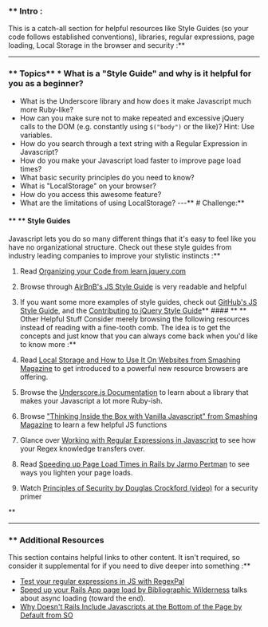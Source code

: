 ### ** Intro :
>
This is a catch-all section for helpful resources like Style Guides (so your code follows established conventions), libraries, regular expressions, page loading, Local Storage in the browser and security :**



---


### ** Topics** * What is a "Style Guide" and why is it helpful for you as a beginner?
* What is the Underscore library and how does it make Javascript much more Ruby-like?
* How can you make sure not to make repeated and excessive jQuery calls to the DOM (e.g. constantly using `$("body")` or the like)? Hint: Use variables.
* How do you search through a text string with a Regular Expression in Javascript?
* How do you make your Javascript load faster to improve page load times?
* What basic security principles do you need to know?
* What is "LocalStorage" on your browser?
* How do you access this awesome feature?
* What are the limitations of using LocalStorage?
---** # Challenge:** <div class="lesson-content__panel" markdown="1">
#### ** ** Style Guides
Javascript lets you do so many different things that it's easy to feel like you have no organizational structure.  Check out these style guides from industry leading companies to improve your stylistic instincts :**

1. Read [Organizing your Code from learn.jquery.com](http://learn.jquery.com/code-organization/)
2. Browse through [AirBnB's JS Style Guide](https://github.com/airbnb/javascript) is very readable and helpful
3. If you want some more examples of style guides, check out [GitHub's JS Style Guide](https://web.archive.org/web/20160219161525/https://github.com/styleguide/javascript), and the [Contributing to jQuery Style Guide](http://contribute.jquery.org/style-guide/js/)** #### ** ** Other Helpful Stuff
Consider merely browsing the following resources instead of reading with a fine-tooth comb.  The idea is to get the concepts and just know that you can always come back when you'd like to know more :**

1. Read [Local Storage and How to Use It On Websites from Smashing Magazine](http://coding.smashingmagazine.com/2010/10/11/local-storage-and-how-to-use-it/) to get introduced to a powerful new resource browsers are offering.
2. Browse the [Underscore.js Documentation](http://underscorejs.org) to learn about a library that makes your Javascript a lot more Ruby-ish.
3. Browse ["Thinking Inside the Box with Vanilla Javascript" from Smashing Magazine](http://coding.smashingmagazine.com/2013/10/06/inside-the-box-with-vanilla-javascript/) to learn a few helpful JS functions
4. Glance over [Working with Regular Expressions in Javascript](https://developer.mozilla.org/en-US/docs/Web/JavaScript/Guide/Regular_Expressions) to see how your Regex knowledge transfers over.
5. Read [Speeding up Page Load Times in Rails by Jarmo Pertman](http://itreallymatters.net/post/45763483826/speeding-up-page-load-time-in-rails#.UvGCG0JdWUA) to see ways you lighten your page loads.
6. Watch [Principles of Security by Douglas Crockford (video)](http://www.youtube.com/watch?v=zKuFu19LgZA) for a security primer
</div>** 

---


### ** Additional Resources
This section contains helpful links to other content. It isn't required, so consider it supplemental for if you need to dive deeper into something :**



* [Test your regular expressions in JS with RegexPal](http://regexpal.com/)
* [Speed up your Rails App page load by Bibliographic Wilderness](http://bibwild.wordpress.com/2012/11/21/speed-up-your-rails-apps-page-load/) talks about async loading (toward the end).
* [Why Doesn't Rails Include Javascripts at the Bottom of the Page by Default from SO](http://stackoverflow.com/questions/7584717/why-rails-doesnt-include-the-javascript-files-at-the-bottom-of-the-html-page-by)
